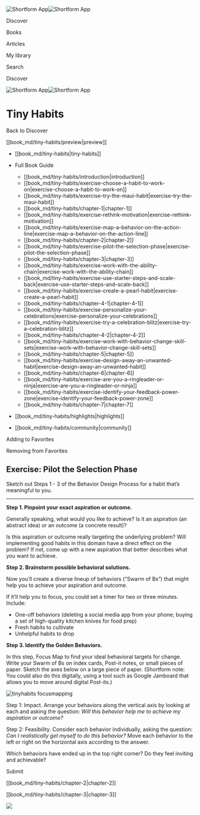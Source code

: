 ![Shortform App](/img/logo.36a2399e.svg)![Shortform App](/img/logo-dark.70c1b072.svg)

Discover

Books

Articles

My library

Search

Discover

![Shortform App](/img/logo.36a2399e.svg)![Shortform App](/img/logo-dark.70c1b072.svg)

# Tiny Habits

Back to Discover

[[book_md/tiny-habits/preview|preview]]

  * [[book_md/tiny-habits|tiny-habits]]
  * Full Book Guide

    * [[book_md/tiny-habits/introduction|introduction]]
    * [[book_md/tiny-habits/exercise-choose-a-habit-to-work-on|exercise-choose-a-habit-to-work-on]]
    * [[book_md/tiny-habits/exercise-try-the-maui-habit|exercise-try-the-maui-habit]]
    * [[book_md/tiny-habits/chapter-1|chapter-1]]
    * [[book_md/tiny-habits/exercise-rethink-motivation|exercise-rethink-motivation]]
    * [[book_md/tiny-habits/exercise-map-a-behavior-on-the-action-line|exercise-map-a-behavior-on-the-action-line]]
    * [[book_md/tiny-habits/chapter-2|chapter-2]]
    * [[book_md/tiny-habits/exercise-pilot-the-selection-phase|exercise-pilot-the-selection-phase]]
    * [[book_md/tiny-habits/chapter-3|chapter-3]]
    * [[book_md/tiny-habits/exercise-work-with-the-ability-chain|exercise-work-with-the-ability-chain]]
    * [[book_md/tiny-habits/exercise-use-starter-steps-and-scale-back|exercise-use-starter-steps-and-scale-back]]
    * [[book_md/tiny-habits/exercise-create-a-pearl-habit|exercise-create-a-pearl-habit]]
    * [[book_md/tiny-habits/chapter-4-1|chapter-4-1]]
    * [[book_md/tiny-habits/exercise-personalize-your-celebrations|exercise-personalize-your-celebrations]]
    * [[book_md/tiny-habits/exercise-try-a-celebration-blitz|exercise-try-a-celebration-blitz]]
    * [[book_md/tiny-habits/chapter-4-2|chapter-4-2]]
    * [[book_md/tiny-habits/exercise-work-with-behavior-change-skill-sets|exercise-work-with-behavior-change-skill-sets]]
    * [[book_md/tiny-habits/chapter-5|chapter-5]]
    * [[book_md/tiny-habits/exercise-design-away-an-unwanted-habit|exercise-design-away-an-unwanted-habit]]
    * [[book_md/tiny-habits/chapter-6|chapter-6]]
    * [[book_md/tiny-habits/exercise-are-you-a-ringleader-or-ninja|exercise-are-you-a-ringleader-or-ninja]]
    * [[book_md/tiny-habits/exercise-identify-your-feedback-power-zone|exercise-identify-your-feedback-power-zone]]
    * [[book_md/tiny-habits/chapter-7|chapter-7]]
  * [[book_md/tiny-habits/highlights|highlights]]
  * [[book_md/tiny-habits/community|community]]



Adding to Favorites 

Removing from Favorites 

## Exercise: Pilot the Selection Phase

Sketch out Steps 1 - 3 of the Behavior Design Process for a habit that’s meaningful to you.

* * *

**Step 1. Pinpoint your exact aspiration or outcome.**

Generally speaking, what would you like to achieve? Is it an aspiration (an abstract idea) or an outcome (a concrete result)?

Is this aspiration or outcome really targeting the underlying problem? Will implementing good habits in this domain have a direct effect on the problem? If not, come up with a new aspiration that better describes what you want to achieve.

**Step 2. Brainstorm possible behavioral solutions.**

Now you’ll create a diverse lineup of behaviors (“Swarm of Bs”) that might help you to achieve your aspiration and outcome.

If it’ll help you to focus, you could set a timer for two or three minutes. Include:

  * One-off behaviors (deleting a social media app from your phone; buying a set of high-quality kitchen knives for food prep)
  * Fresh habits to cultivate
  * Unhelpful habits to drop



**Step 3. Identify the Golden Behaviors.**

In this step, Focus Map to find your ideal behavioral targets for change. Write your Swarm of Bs on index cards, Post-it notes, or small pieces of paper. Sketch the axes below on a large piece of paper. (Shortform note: You could also do this digitally, using a tool such as Google Jamboard that allows you to move around digital Post-its.)

![tinyhabits focusmapping](https://media.shortform.com/images/tinyhabits-focusmapping.jpg)

Step 1: Impact. Arrange your behaviors along the vertical axis by looking at each and asking the question: _Will this behavior help me to achieve my aspiration or outcome?_

Step 2: Feasibility. Consider each behavior individually, asking the question: _Can I realistically get myself to do this behavior?_ Move each behavior to the left or right on the horizontal axis according to the answer.

Which behaviors have ended up in the top right corner? Do they feel inviting and achievable?

Submit 

[[book_md/tiny-habits/chapter-2|chapter-2]]

[[book_md/tiny-habits/chapter-3|chapter-3]]

![](https://bat.bing.com/action/0?ti=56018282&Ver=2&mid=bb8a8f07-95bc-402a-b4db-914962c487ad&sid=48a964a0642711eeb2d9b36fc717f5e2&vid=48a9a1e0642711eebeaf23361361f0d4&vids=0&msclkid=N&pi=0&lg=en-US&sw=800&sh=600&sc=24&nwd=1&tl=Shortform%20%7C%20Book&p=https%3A%2F%2Fwww.shortform.com%2Fapp%2Fbook%2Ftiny-habits%2Fexercise-pilot-the-selection-phase&r=&lt=976&evt=pageLoad&sv=1&rn=347900)
